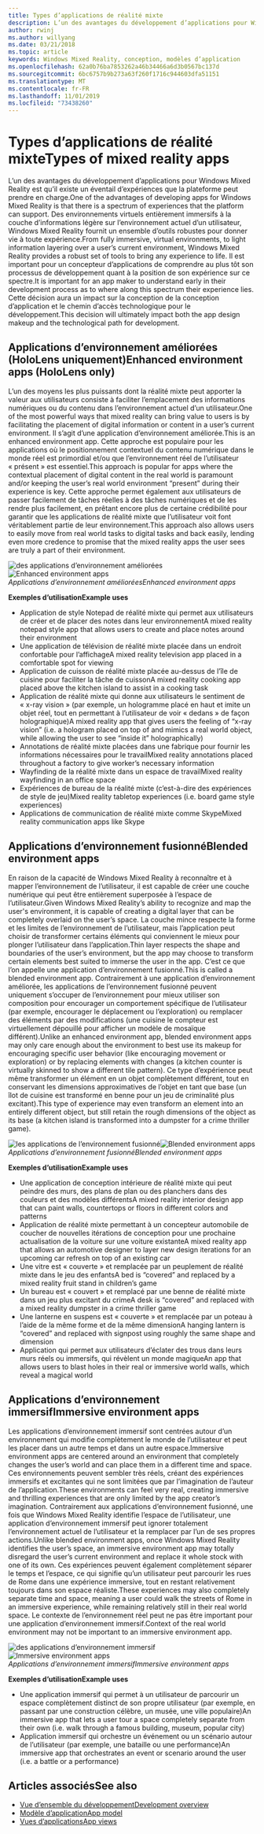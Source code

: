 ```yaml
---
title: Types d’applications de réalité mixte
description: L’un des avantages du développement d’applications pour Windows Mixed Reality est qu’il existe un éventail d’expériences que la plateforme peut prendre en charge à partir d’environnements virtuels et entièrement immersifs, en passant par la couche d’informations légère sur l’environnement actuel d’un utilisateur.
author: rwinj
ms.author: willyang
ms.date: 03/21/2018
ms.topic: article
keywords: Windows Mixed Reality, conception, modèles d’application
ms.openlocfilehash: 62a0b76ba7853262a46b34466a6d3b0567bc137d
ms.sourcegitcommit: 6bc6757b9b273a63f260f1716c944603dfa51151
ms.translationtype: MT
ms.contentlocale: fr-FR
ms.lasthandoff: 11/01/2019
ms.locfileid: "73438260"
---
```

# <a name="types-of-mixed-reality-apps"></a><span data-ttu-id="8d3a9-104">Types d’applications de réalité mixte</span><span class="sxs-lookup"><span data-stu-id="8d3a9-104">Types of mixed reality apps</span></span>

<span data-ttu-id="8d3a9-105">L’un des avantages du développement d’applications pour Windows Mixed Reality est qu’il existe un éventail d’expériences que la plateforme peut prendre en charge.</span><span class="sxs-lookup"><span data-stu-id="8d3a9-105">One of the advantages of developing apps for Windows Mixed Reality is that there is a spectrum of experiences that the platform can support.</span></span> <span data-ttu-id="8d3a9-106">Des environnements virtuels entièrement immersifs à la couche d’informations légère sur l’environnement actuel d’un utilisateur, Windows Mixed Reality fournit un ensemble d’outils robustes pour donner vie à toute expérience.</span><span class="sxs-lookup"><span data-stu-id="8d3a9-106">From fully immersive, virtual environments, to light information layering over a user’s current environment, Windows Mixed Reality provides a robust set of tools to bring any experience to life.</span></span> <span data-ttu-id="8d3a9-107">Il est important pour un concepteur d’applications de comprendre au plus tôt son processus de développement quant à la position de son expérience sur ce spectre.</span><span class="sxs-lookup"><span data-stu-id="8d3a9-107">It is important for an app maker to understand early in their development process as to where along this spectrum their experience lies.</span></span> <span data-ttu-id="8d3a9-108">Cette décision aura un impact sur la conception de la conception d’application et le chemin d’accès technologique pour le développement.</span><span class="sxs-lookup"><span data-stu-id="8d3a9-108">This decision will ultimately impact both the app design makeup and the technological path for development.</span></span>

## <a name="enhanced-environment-apps-hololens-only"></a><span data-ttu-id="8d3a9-109">Applications d’environnement améliorées (HoloLens uniquement)</span><span class="sxs-lookup"><span data-stu-id="8d3a9-109">Enhanced environment apps (HoloLens only)</span></span>

<span data-ttu-id="8d3a9-110">L’un des moyens les plus puissants dont la réalité mixte peut apporter la valeur aux utilisateurs consiste à faciliter l’emplacement des informations numériques ou du contenu dans l’environnement actuel d’un utilisateur.</span><span class="sxs-lookup"><span data-stu-id="8d3a9-110">One of the most powerful ways that mixed reality can bring value to users is by facilitating the placement of digital information or content in a user’s current environment.</span></span> <span data-ttu-id="8d3a9-111">Il s’agit d’une application d’environnement améliorée.</span><span class="sxs-lookup"><span data-stu-id="8d3a9-111">This is an enhanced environment app.</span></span> <span data-ttu-id="8d3a9-112">Cette approche est populaire pour les applications où le positionnement contextuel du contenu numérique dans le monde réel est primordial et/ou que l’environnement réel de l’utilisateur « présent » est essentiel.</span><span class="sxs-lookup"><span data-stu-id="8d3a9-112">This approach is popular for apps where the contextual placement of digital content in the real world is paramount and/or keeping the user’s real world environment “present” during their experience is key.</span></span> <span data-ttu-id="8d3a9-113">Cette approche permet également aux utilisateurs de passer facilement de tâches réelles à des tâches numériques et de les rendre plus facilement, en prêtant encore plus de certaine crédibilité pour garantir que les applications de réalité mixte que l’utilisateur voit font véritablement partie de leur environnement.</span><span class="sxs-lookup"><span data-stu-id="8d3a9-113">This approach also allows users to easily move from real world tasks to digital tasks and back easily, lending even more credence to promise that the mixed reality apps the user sees are truly a part of their environment.</span></span>

<span data-ttu-id="8d3a9-114">![des applications d’environnement améliorées](images/enhancedenvironmentapps-640px.jpg)</span><span class="sxs-lookup"><span data-stu-id="8d3a9-114">![Enhanced environment apps](images/enhancedenvironmentapps-640px.jpg)</span></span><br>
<span data-ttu-id="8d3a9-115">*Applications d’environnement améliorées*</span><span class="sxs-lookup"><span data-stu-id="8d3a9-115">*Enhanced environment apps*</span></span>

<span data-ttu-id="8d3a9-116">**Exemples d’utilisation**</span><span class="sxs-lookup"><span data-stu-id="8d3a9-116">**Example uses**</span></span>
* <span data-ttu-id="8d3a9-117">Application de style Notepad de réalité mixte qui permet aux utilisateurs de créer et de placer des notes dans leur environnement</span><span class="sxs-lookup"><span data-stu-id="8d3a9-117">A mixed reality notepad style app that allows users to create and place notes around their environment</span></span>
* <span data-ttu-id="8d3a9-118">Une application de télévision de réalité mixte placée dans un endroit confortable pour l’affichage</span><span class="sxs-lookup"><span data-stu-id="8d3a9-118">A mixed reality television app placed in a comfortable spot for viewing</span></span>
* <span data-ttu-id="8d3a9-119">Application de cuisson de réalité mixte placée au-dessus de l’île de cuisine pour faciliter la tâche de cuisson</span><span class="sxs-lookup"><span data-stu-id="8d3a9-119">A mixed reality cooking app placed above the kitchen island to assist in a cooking task</span></span>
* <span data-ttu-id="8d3a9-120">Application de réalité mixte qui donne aux utilisateurs le sentiment de « x-ray vision » (par exemple, un hologramme placé en haut et imite un objet réel, tout en permettant à l’utilisateur de voir « dedans » de façon holographique)</span><span class="sxs-lookup"><span data-stu-id="8d3a9-120">A mixed reality app that gives users the feeling of “x-ray vision” (i.e. a hologram placed on top of and mimics a real world object, while allowing the user to see “inside it” holographically)</span></span>
* <span data-ttu-id="8d3a9-121">Annotations de réalité mixte placées dans une fabrique pour fournir les informations nécessaires pour le travail</span><span class="sxs-lookup"><span data-stu-id="8d3a9-121">Mixed reality annotations placed throughout a factory to give worker’s necessary information</span></span>
* <span data-ttu-id="8d3a9-122">Wayfinding de la réalité mixte dans un espace de travail</span><span class="sxs-lookup"><span data-stu-id="8d3a9-122">Mixed reality wayfinding in an office space</span></span>
* <span data-ttu-id="8d3a9-123">Expériences de bureau de la réalité mixte (c’est-à-dire des expériences de style de jeu)</span><span class="sxs-lookup"><span data-stu-id="8d3a9-123">Mixed reality tabletop experiences (i.e. board game style experiences)</span></span>
* <span data-ttu-id="8d3a9-124">Applications de communication de réalité mixte comme Skype</span><span class="sxs-lookup"><span data-stu-id="8d3a9-124">Mixed reality communication apps like Skype</span></span>

## <a name="blended-environment-apps"></a><span data-ttu-id="8d3a9-125">Applications d’environnement fusionné</span><span class="sxs-lookup"><span data-stu-id="8d3a9-125">Blended environment apps</span></span>

<span data-ttu-id="8d3a9-126">En raison de la capacité de Windows Mixed Reality à reconnaître et à mapper l’environnement de l’utilisateur, il est capable de créer une couche numérique qui peut être entièrement superposée à l’espace de l’utilisateur.</span><span class="sxs-lookup"><span data-stu-id="8d3a9-126">Given Windows Mixed Reality’s ability to recognize and map the user's environment, it is capable of creating a digital layer that can be completely overlaid on the user’s space.</span></span> <span data-ttu-id="8d3a9-127">La couche mince respecte la forme et les limites de l’environnement de l’utilisateur, mais l’application peut choisir de transformer certains éléments qui conviennent le mieux pour plonger l’utilisateur dans l’application.</span><span class="sxs-lookup"><span data-stu-id="8d3a9-127">Thin layer respects the shape and boundaries of the user’s environment, but the app may choose to transform certain elements best suited to immerse the user in the app.</span></span> <span data-ttu-id="8d3a9-128">C’est ce que l’on appelle une application d’environnement fusionné.</span><span class="sxs-lookup"><span data-stu-id="8d3a9-128">This is called a blended environment app.</span></span> <span data-ttu-id="8d3a9-129">Contrairement à une application d’environnement améliorée, les applications de l’environnement fusionné peuvent uniquement s’occuper de l’environnement pour mieux utiliser son composition pour encourager un comportement spécifique de l’utilisateur (par exemple, encourager le déplacement ou l’exploration) ou remplacer des éléments par des modifications (une cuisine le compteur est virtuellement dépouillé pour afficher un modèle de mosaïque différent).</span><span class="sxs-lookup"><span data-stu-id="8d3a9-129">Unlike an enhanced environment app, blended environment apps may only care enough about the environment to best use its makeup for encouraging specific user behavior (like encouraging movement or exploration) or by replacing elements with changes (a kitchen counter is virtually skinned to show a different tile pattern).</span></span> <span data-ttu-id="8d3a9-130">Ce type d’expérience peut même transformer un élément en un objet complètement différent, tout en conservant les dimensions approximatives de l’objet en tant que base (un îlot de cuisine est transformé en benne pour un jeu de criminalité plus excitant).</span><span class="sxs-lookup"><span data-stu-id="8d3a9-130">This type of experience may even transform an element into an entirely different object, but still retain the rough dimensions of the object as its base (a kitchen island is transformed into a dumpster for a crime thriller game).</span></span>

<span data-ttu-id="8d3a9-131">![les applications de l’environnement fusionné](images/blendedenvironmentapps-640px.jpg)</span><span class="sxs-lookup"><span data-stu-id="8d3a9-131">![Blended environment apps](images/blendedenvironmentapps-640px.jpg)</span></span><br>
<span data-ttu-id="8d3a9-132">*Applications d’environnement fusionné*</span><span class="sxs-lookup"><span data-stu-id="8d3a9-132">*Blended environment apps*</span></span>

<span data-ttu-id="8d3a9-133">**Exemples d’utilisation**</span><span class="sxs-lookup"><span data-stu-id="8d3a9-133">**Example uses**</span></span>
* <span data-ttu-id="8d3a9-134">Une application de conception intérieure de réalité mixte qui peut peindre des murs, des plans de plan ou des planchers dans des couleurs et des modèles différents</span><span class="sxs-lookup"><span data-stu-id="8d3a9-134">A mixed reality interior design app that can paint walls, countertops or floors in different colors and patterns</span></span>
* <span data-ttu-id="8d3a9-135">Application de réalité mixte permettant à un concepteur automobile de coucher de nouvelles itérations de conception pour une prochaine actualisation de la voiture sur une voiture existante</span><span class="sxs-lookup"><span data-stu-id="8d3a9-135">A mixed reality app that allows an automotive designer to layer new design iterations for an upcoming car refresh on top of an existing car</span></span>
* <span data-ttu-id="8d3a9-136">Une vitre est « couverte » et remplacée par un peuplement de réalité mixte dans le jeu des enfants</span><span class="sxs-lookup"><span data-stu-id="8d3a9-136">A bed is “covered” and replaced by a mixed reality fruit stand in children’s game</span></span>
* <span data-ttu-id="8d3a9-137">Un bureau est « couvert » et remplacé par une benne de réalité mixte dans un jeu plus excitant du crime</span><span class="sxs-lookup"><span data-stu-id="8d3a9-137">A desk is “covered” and replaced with a mixed reality dumpster in a crime thriller game</span></span>
* <span data-ttu-id="8d3a9-138">Une lanterne en suspens est « couverte » et remplacée par un poteau à l’aide de la même forme et de la même dimension</span><span class="sxs-lookup"><span data-stu-id="8d3a9-138">A hanging lantern is “covered” and replaced with signpost using roughly the same shape and dimension</span></span>
* <span data-ttu-id="8d3a9-139">Application qui permet aux utilisateurs d’éclater des trous dans leurs murs réels ou immersifs, qui révèlent un monde magique</span><span class="sxs-lookup"><span data-stu-id="8d3a9-139">An app that allows users to blast holes in their real or immersive world walls, which reveal a magical world</span></span>

## <a name="immersive-environment-apps"></a><span data-ttu-id="8d3a9-140">Applications d’environnement immersif</span><span class="sxs-lookup"><span data-stu-id="8d3a9-140">Immersive environment apps</span></span>

<span data-ttu-id="8d3a9-141">Les applications d’environnement immersif sont centrées autour d’un environnement qui modifie complètement le monde de l’utilisateur et peut les placer dans un autre temps et dans un autre espace.</span><span class="sxs-lookup"><span data-stu-id="8d3a9-141">Immersive environment apps are centered around an environment that completely changes the user’s world and can place them in a different time and space.</span></span> <span data-ttu-id="8d3a9-142">Ces environnements peuvent sembler très réels, créant des expériences immersifs et excitantes qui ne sont limitées que par l’imagination de l’auteur de l’application.</span><span class="sxs-lookup"><span data-stu-id="8d3a9-142">These environments can feel very real, creating immersive and thrilling experiences that are only limited by the app creator’s imagination.</span></span> <span data-ttu-id="8d3a9-143">Contrairement aux applications d’environnement fusionné, une fois que Windows Mixed Reality identifie l’espace de l’utilisateur, une application d’environnement immersif peut ignorer totalement l’environnement actuel de l’utilisateur et la remplacer par l’un de ses propres actions.</span><span class="sxs-lookup"><span data-stu-id="8d3a9-143">Unlike blended environment apps, once Windows Mixed Reality identifies the user’s space, an immersive environment app may totally disregard the user’s current environment and replace it whole stock with one of its own.</span></span> <span data-ttu-id="8d3a9-144">Ces expériences peuvent également complètement séparer le temps et l’espace, ce qui signifie qu’un utilisateur peut parcourir les rues de Rome dans une expérience immersive, tout en restant relativement toujours dans son espace réaliste.</span><span class="sxs-lookup"><span data-stu-id="8d3a9-144">These experiences may also completely separate time and space, meaning a user could walk the streets of Rome in an immersive experience, while remaining relatively still in their real world space.</span></span> <span data-ttu-id="8d3a9-145">Le contexte de l’environnement réel peut ne pas être important pour une application d’environnement immersif.</span><span class="sxs-lookup"><span data-stu-id="8d3a9-145">Context of the real world environment may not be important to an immersive environment app.</span></span>

<span data-ttu-id="8d3a9-146">![des applications d’environnement immersif](images/windows-mixed-reality-640px.jpg)</span><span class="sxs-lookup"><span data-stu-id="8d3a9-146">![Immersive environment apps](images/windows-mixed-reality-640px.jpg)</span></span><br>
<span data-ttu-id="8d3a9-147">*Applications d’environnement immersif*</span><span class="sxs-lookup"><span data-stu-id="8d3a9-147">*Immersive environment apps*</span></span>

<span data-ttu-id="8d3a9-148">**Exemples d’utilisation**</span><span class="sxs-lookup"><span data-stu-id="8d3a9-148">**Example uses**</span></span>
* <span data-ttu-id="8d3a9-149">Une application immersif qui permet à un utilisateur de parcourir un espace complètement distinct de son propre utilisateur (par exemple, en passant par une construction célèbre, un musée, une ville populaire)</span><span class="sxs-lookup"><span data-stu-id="8d3a9-149">An immersive app that lets a user tour a space completely separate from their own (i.e. walk through a famous building, museum, popular city)</span></span>
* <span data-ttu-id="8d3a9-150">Application immersif qui orchestre un événement ou un scénario autour de l’utilisateur (par exemple, une bataille ou une performance)</span><span class="sxs-lookup"><span data-stu-id="8d3a9-150">An immersive app that orchestrates an event or scenario around the user (i.e. a battle or a performance)</span></span>

## <a name="see-also"></a><span data-ttu-id="8d3a9-151">Articles associés</span><span class="sxs-lookup"><span data-stu-id="8d3a9-151">See also</span></span>
* [<span data-ttu-id="8d3a9-152">Vue d’ensemble du développement</span><span class="sxs-lookup"><span data-stu-id="8d3a9-152">Development overview</span></span>](development.md)
* [<span data-ttu-id="8d3a9-153">Modèle d’application</span><span class="sxs-lookup"><span data-stu-id="8d3a9-153">App model</span></span>](app-model.md)
* [<span data-ttu-id="8d3a9-154">Vues d’applications</span><span class="sxs-lookup"><span data-stu-id="8d3a9-154">App views</span></span>](app-views.md)
